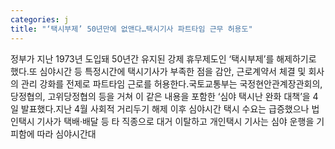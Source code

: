 ```yaml
---
categories: j
title: "‘택시부제’ 50년만에 없앤다…택시기사 파트타임 근무 허용도"
---
```

정부가 지난 1973년 도입돼 50년간 유지된 강제 휴무제도인 ‘택시부제’를 해제하기로 했다.또 심야시간 등 특정시간에 택시기사가 부족한 점을 감안, 근로계약서 체결 및 회사의 관리 강화를 전제로 파트타임 근로를 허용한다.국토교통부는 국정현안관계장관회의, 당정협의, 고위당정협의 등을 거쳐 이 같은 내용을 포함한 ‘심야 택시난 완화 대책’을 4일 발표했다.지난 4월 사회적 거리두기 해제 이후 심야시간 택시 수요는 급증했으나 법인택시 기사가 택배·배달 등 타 직종으로 대거 이탈하고 개인택시 기사는 심야 운행을 기피함에 따라 심야시간대